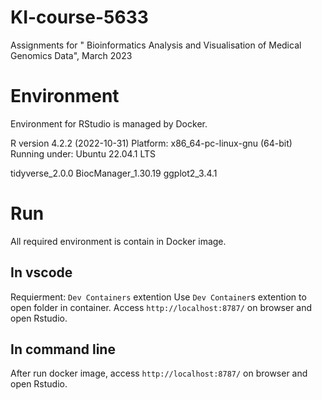# KI-course-5633
Assignments for " Bioinformatics Analysis and Visualisation of Medical Genomics Data", March 2023


# Environment
Environment for RStudio is managed by Docker.

R version 4.2.2 (2022-10-31)
Platform: x86_64-pc-linux-gnu (64-bit)
Running under: Ubuntu 22.04.1 LTS

tidyverse_2.0.0 
BiocManager_1.30.19
ggplot2_3.4.1

# Run 
All required environment is contain in Docker image.

## In vscode
Requierment: `Dev Containers` extention
Use `Dev Container`s extention to open folder in container. Access `http://localhost:8787/` on browser and open Rstudio.

## In command line
After run docker image, access `http://localhost:8787/` on browser and open Rstudio.